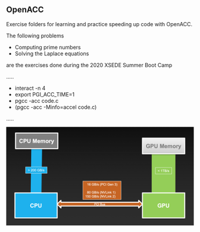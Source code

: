 ## OpenACC

Exercise folders for learning and practice speeding up code with OpenACC.

The following problems
- Computing prime numbers
- Solving the Laplace equations

are the exercises done during the 2020 XSEDE Summer Boot Camp

.....

- interact -n 4
- export PGI_ACC_TIME=1
- pgcc -acc code.c
- (pgcc -acc -Minfo=accel code.c)

.....

![Alt text](openACC_logo.png?raw=true "Title")
